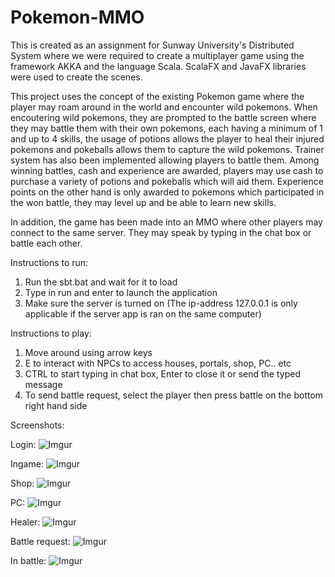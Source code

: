 # Pokemon-MMO

This is created as an assignment for Sunway University's Distributed System where we were required to create a multiplayer game using the framework AKKA and the language Scala. ScalaFX and JavaFX libraries were used to create the scenes.

This project uses the concept of the existing Pokemon game where the player may roam around in the world and encounter wild pokemons.
When encoutering wild pokemons, they are prompted to the battle screen where they may battle them with their own pokemons, each having
a minimum of 1 and up to 4 skills, the usage of potions allows the player to heal their injured pokemons and pokeballs allows them to
capture the wild pokemons. Trainer system has also been implemented allowing players to battle them. Among winning battles, cash
and experience are awarded, players may use cash to purchase a variety of potions and pokeballs which will aid them. Experience points on the other hand is only awarded to pokemons which participated in the won battle, they may level up and be able to learn new skills.

In addition, the game has been made into an MMO where other players may connect to the same server. They may speak by typing in the chat box or battle each other.

Instructions to run:

1) Run the sbt.bat and wait for it to load
2) Type in run and enter to launch the application
3) Make sure the server is turned on (The ip-address 127.0.0.1 is only applicable if the server app is ran on the same computer)

Instructions to play:

1) Move around using arrow keys
2) E to interact with NPCs to access houses, portals, shop, PC.. etc
3) CTRL to start typing in chat box, Enter to close it or send the typed message
4) To send battle request, select the player then press battle on the bottom right hand side

Screenshots:

Login:
![Imgur](https://i.imgur.com/SZSVlAL.png)

Ingame:
![Imgur](https://i.imgur.com/jdLeowp.png)

Shop:
![Imgur](https://i.imgur.com/EYYJ6SG.png)

PC:
![Imgur](https://i.imgur.com/z0LjU6O.png)

Healer:
![Imgur](https://i.imgur.com/DjmnAn2.png)

Battle request:
![Imgur](https://i.imgur.com/zOOWavZ.png)

In battle:
![Imgur](https://i.imgur.com/quHOFtn.png)
